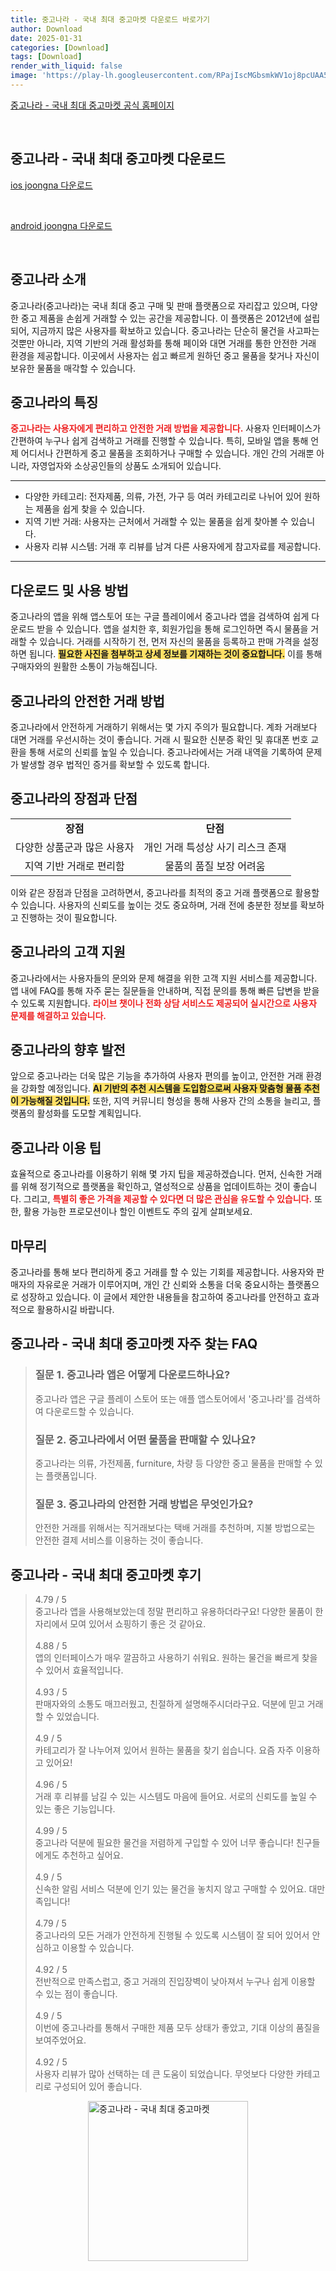```yaml
---
title: 중고나라 - 국내 최대 중고마켓 다운로드 바로가기
author: Download
date: 2025-01-31
categories: [Download]
tags: [Download]
render_with_liquid: false
image: 'https://play-lh.googleusercontent.com/RPajIscMGbsmkWV1oj8pcUAA5M5sQK8WXPXUSJ6ItIHTWRTVkZ7TbwIcS2hy5hE_mbE=s256-rw'
---
```

<p><a class='click-button' title='중고나라 - 국내 최대 중고마켓' href='https://web.joongna.com/?srsltid=AfmBOorCojmS-zniekp8F_pkVC2EK1ZdVHPpONr3g9p15dlPpZ9RmOhY' rel='nofollow'>중고나라 - 국내 최대 중고마켓 공식 홈페이지</a></p><br>
<h2 id='중고나라 - 국내 최대 중고마켓_다운로드'>중고나라 - 국내 최대 중고마켓 다운로드</h2>
<p><a class="click-button ios" title="joongna 다운로드" href="https://apps.apple.com/kr/app/%EC%A4%91%EA%B3%A0%EB%82%98%EB%9D%BC-%EA%B5%AD%EB%82%B4-%EC%B5%9C%EB%8C%80-%EC%A4%91%EA%B3%A0%EB%A7%88%EC%BC%93/id896515652" rel="nofollow">ios joongna 다운로드</a></p><br>
<p><a class="click-button android" title="joongna 다운로드" href="https://play.google.comhttps://play.google.com/store/apps/details?id=com.elz.secondhandstore" rel="nofollow">android joongna 다운로드</a></p><br>


<h2 id='중고나라 소개'>중고나라 소개</h2>

<p>중고나라(중고나라)는 국내 최대 중고 구매 및 판매 플랫폼으로 자리잡고 있으며, 다양한 중고 제품을 손쉽게 거래할 수 있는 공간을 제공합니다. 이 플랫폼은 2012년에 설립되어, 지금까지 많은 사용자를 확보하고 있습니다. 중고나라는 단순히 물건을 사고파는 것뿐만 아니라, 지역 기반의 거래 활성화를 통해 페이와 대면 거래를 통한 안전한 거래 환경을 제공합니다. 이곳에서 사용자는 쉽고 빠르게 원하던 중고 물품을 찾거나 자신이 보유한 물품을 매각할 수 있습니다.</p>

<h2 id='중고나라의 특징'>중고나라의 특징</h2>

<p><b><span style="color: #ee2323;">중고나라는 사용자에게 편리하고 안전한 거래 방법을 제공합니다.</span></b> 사용자 인터페이스가 간편하여 누구나 쉽게 검색하고 거래를 진행할 수 있습니다. 특히, 모바일 앱을 통해 언제 어디서나 간편하게 중고 물품을 조회하거나 구매할 수 있습니다. 개인 간의 거래뿐 아니라, 자영업자와 소상공인들의 상품도 소개되어 있습니다.</p>

<hr />

<ul>
    <li>다양한 카테고리: 전자제품, 의류, 가전, 가구 등 여러 카테고리로 나뉘어 있어 원하는 제품을 쉽게 찾을 수 있습니다.</li>
    <li>지역 기반 거래: 사용자는 근처에서 거래할 수 있는 물품을 쉽게 찾아볼 수 있습니다.</li>
    <li>사용자 리뷰 시스템: 거래 후 리뷰를 남겨 다른 사용자에게 참고자료를 제공합니다.</li>
</ul>

<hr />

<h2 id='다운로드 및 사용 방법'>다운로드 및 사용 방법</h2>

<p>중고나라의 앱을 위해 앱스토어 또는 구글 플레이에서 중고나라 앱을 검색하여 쉽게 다운로드 받을 수 있습니다. 앱을 설치한 후, 회원가입을 통해 로그인하면 즉시 물품을 거래할 수 있습니다. 거래를 시작하기 전, 먼저 자신의 물품을 등록하고 판매 가격을 설정하면 됩니다. <b><span style="background-color: #ffe066;">필요한 사진을 첨부하고 상세 정보를 기재하는 것이 중요합니다.</span></b> 이를 통해 구매자와의 원활한 소통이 가능해집니다.</p>

<h2 id='중고나라의 안전한 거래 방법'>중고나라의 안전한 거래 방법</h2>

<p>중고나라에서 안전하게 거래하기 위해서는 몇 가지 주의가 필요합니다. 계좌 거래보다 대면 거래를 우선시하는 것이 좋습니다. 거래 시 필요한 신분증 확인 및 휴대폰 번호 교환을 통해 서로의 신뢰를 높일 수 있습니다. 중고나라에서는 거래 내역을 기록하여 문제가 발생할 경우 법적인 증거를 확보할 수 있도록 합니다.</p>

<h2 id='중고나라의 장점과 단점'>중고나라의 장점과 단점</h2>

<table>
    <tr>
        <td style="text-align: center; height: 17px;"><b>장점</b></td>
        <td style="text-align: center; height: 17px;"><b>단점</b></td>
    </tr>
    <tr>
        <td style="text-align: center; height: 17px;">다양한 상품군과 많은 사용자</td>
        <td style="text-align: center; height: 17px;">개인 거래 특성상 사기 리스크 존재</td>
    </tr>
    <tr>
        <td style="text-align: center; height: 17px;">지역 기반 거래로 편리함</td>
        <td style="text-align: center; height: 17px;">물품의 품질 보장 어려움</td>
    </tr>
</table>

<p>이와 같은 장점과 단점을 고려하면서, 중고나라를 최적의 중고 거래 플랫폼으로 활용할 수 있습니다. 사용자의 신뢰도를 높이는 것도 중요하며, 거래 전에 충분한 정보를 확보하고 진행하는 것이 필요합니다.</p>

<h2 id='중고나라의 고객 지원'>중고나라의 고객 지원</h2>

<p>중고나라에서는 사용자들의 문의와 문제 해결을 위한 고객 지원 서비스를 제공합니다. 앱 내에 FAQ를 통해 자주 묻는 질문들을 안내하며, 직접 문의를 통해 빠른 답변을 받을 수 있도록 지원합니다. <b><span style="color: #ee2323;">라이브 챗이나 전화 상담 서비스도 제공되어 실시간으로 사용자 문제를 해결하고 있습니다.</span></b></p>

<h2 id='중고나라의 향후 발전'>중고나라의 향후 발전</h2>

<p>앞으로 중고나라는 더욱 많은 기능을 추가하여 사용자 편의를 높이고, 안전한 거래 환경을 강화할 예정입니다. <b><span style="background-color: #ffe066;">AI 기반의 추천 시스템을 도입함으로써 사용자 맞춤형 물품 추천이 가능해질 것입니다.</span></b> 또한, 지역 커뮤니티 형성을 통해 사용자 간의 소통을 늘리고, 플랫폼의 활성화를 도모할 계획입니다.</p>

<h2 id='중고나라 이용 팁'>중고나라 이용 팁</h2>

<p>효율적으로 중고나라를 이용하기 위해 몇 가지 팁을 제공하겠습니다. 먼저, 신속한 거래를 위해 정기적으로 플랫폼을 확인하고, 열성적으로 상품을 업데이트하는 것이 좋습니다. 그리고, <b><span style="color: #ee2323;">특별히 좋은 가격을 제공할 수 있다면 더 많은 관심을 유도할 수 있습니다.</span></b> 또한, 활용 가능한 프로모션이나 할인 이벤트도 주의 깊게 살펴보세요.</p>

<h2 id='마무리'>마무리</h2>

<p>중고나라를 통해 보다 편리하게 중고 거래를 할 수 있는 기회를 제공합니다. 사용자와 판매자의 자유로운 거래가 이루어지며, 개인 간 신뢰와 소통을 더욱 중요시하는 플랫폼으로 성장하고 있습니다. 이 글에서 제안한 내용들을 참고하여 중고나라를 안전하고 효과적으로 활용하시길 바랍니다.</p>


<h2 id='중고나라 - 국내 최대 중고마켓_자주_찾는_FAQ'>중고나라 - 국내 최대 중고마켓 자주 찾는 FAQ</h2>
<div itemscope="" itemtype="https://schema.org/FAQPage"> 
<blockquote> 
<div itemscope="" itemprop="mainEntity" itemtype="https://schema.org/Question"> 
<h3 itemprop="name">질문 1. 중고나라 앱은 어떻게 다운로드하나요?</h3> 
<div itemscope="" itemprop="acceptedAnswer" itemtype="https://schema.org/Answer"> 
<span itemprop="text"> 
<p>중고나라 앱은 구글 플레이 스토어 또는 애플 앱스토어에서 '중고나라'를 검색하여 다운로드할 수 있습니다.</p> 
</span> 
</div> 
</div> 

<div itemscope="" itemprop="mainEntity" itemtype="https://schema.org/Question"> 
<h3 itemprop="name">질문 2. 중고나라에서 어떤 물품을 판매할 수 있나요?</h3> 
<div itemscope="" itemprop="acceptedAnswer" itemtype="https://schema.org/Answer"> 
<span itemprop="text"> 
<p>중고나라는 의류, 가전제품, furniture, 차량 등 다양한 중고 물품을 판매할 수 있는 플랫폼입니다.</p> 
</span> 
</div> 
</div> 

<div itemscope="" itemprop="mainEntity" itemtype="https://schema.org/Question"> 
<h3 itemprop="name">질문 3. 중고나라의 안전한 거래 방법은 무엇인가요?</h3> 
<div itemscope="" itemprop="acceptedAnswer" itemtype="https://schema.org/Answer"> 
<span itemprop="text"> 
<p>안전한 거래를 위해서는 직거래보다는 택배 거래를 추천하며, 지불 방법으로는 안전한 결제 서비스를 이용하는 것이 좋습니다.</p> 
</span> 
</div> 
</div> 

</blockquote> 
</div>
<h2 id='중고나라 - 국내 최대 중고마켓_후기'>중고나라 - 국내 최대 중고마켓 후기</h2>
<div itemscope itemtype="https://schema.org/Product">
  <blockquote>
  <div itemprop="review" itemscope itemtype="https://schema.org/Review">
      <div itemprop="reviewRating" itemscope itemtype="https://schema.org/Rating"> <span itemprop="ratingValue">4.79</span> / <span itemprop="bestRating">5</span> </div>
      <span itemprop="reviewBody">중고나라 앱을 사용해보았는데 정말 편리하고 유용하더라구요! 다양한 물품이 한 자리에서 모여 있어서 쇼핑하기 좋은 것 같아요.</span>
  </div>
  <br>
  <div itemprop="review" itemscope itemtype="https://schema.org/Review">
      <div itemprop="reviewRating" itemscope itemtype="https://schema.org/Rating"> <span itemprop="ratingValue">4.88</span> / <span itemprop="bestRating">5</span> </div>
      <span itemprop="reviewBody">앱의 인터페이스가 매우 깔끔하고 사용하기 쉬워요. 원하는 물건을 빠르게 찾을 수 있어서 효율적입니다.</span>
  </div>
  <br>
  <div itemprop="review" itemscope itemtype="https://schema.org/Review">
      <div itemprop="reviewRating" itemscope itemtype="https://schema.org/Rating"> <span itemprop="ratingValue">4.93</span> / <span itemprop="bestRating">5</span> </div>
      <span itemprop="reviewBody">판매자와의 소통도 매끄러웠고, 친절하게 설명해주시더라구요. 덕분에 믿고 거래할 수 있었습니다.</span>
  </div>
  <br>
  <div itemprop="review" itemscope itemtype="https://schema.org/Review">
      <div itemprop="reviewRating" itemscope itemtype="https://schema.org/Rating"> <span itemprop="ratingValue">4.9</span> / <span itemprop="bestRating">5</span> </div>
      <span itemprop="reviewBody">카테고리가 잘 나누어져 있어서 원하는 물품을 찾기 쉽습니다. 요즘 자주 이용하고 있어요!</span>
  </div>
  <br>
  <div itemprop="review" itemscope itemtype="https://schema.org/Review">
      <div itemprop="reviewRating" itemscope itemtype="https://schema.org/Rating"> <span itemprop="ratingValue">4.96</span> / <span itemprop="bestRating">5</span> </div>
      <span itemprop="reviewBody">거래 후 리뷰를 남길 수 있는 시스템도 마음에 들어요. 서로의 신뢰도를 높일 수 있는 좋은 기능입니다.</span>
  </div>
  <br>
  <div itemprop="review" itemscope itemtype="https://schema.org/Review">
      <div itemprop="reviewRating" itemscope itemtype="https://schema.org/Rating"> <span itemprop="ratingValue">4.99</span> / <span itemprop="bestRating">5</span> </div>
      <span itemprop="reviewBody">중고나라 덕분에 필요한 물건을 저렴하게 구입할 수 있어 너무 좋습니다! 친구들에게도 추천하고 싶어요.</span>
  </div>
  <br>
  <div itemprop="review" itemscope itemtype="https://schema.org/Review">
      <div itemprop="reviewRating" itemscope itemtype="https://schema.org/Rating"> <span itemprop="ratingValue">4.9</span> / <span itemprop="bestRating">5</span> </div>
      <span itemprop="reviewBody">신속한 알림 서비스 덕분에 인기 있는 물건을 놓치지 않고 구매할 수 있어요. 대만족입니다!</span>
  </div>
  <br>
  <div itemprop="review" itemscope itemtype="https://schema.org/Review">
      <div itemprop="reviewRating" itemscope itemtype="https://schema.org/Rating"> <span itemprop="ratingValue">4.79</span> / <span itemprop="bestRating">5</span> </div>
      <span itemprop="reviewBody">중고나라의 모든 거래가 안전하게 진행될 수 있도록 시스템이 잘 되어 있어서 안심하고 이용할 수 있습니다.</span>
  </div>
  <br>
  <div itemprop="review" itemscope itemtype="https://schema.org/Review">
      <div itemprop="reviewRating" itemscope itemtype="https://schema.org/Rating"> <span itemprop="ratingValue">4.92</span> / <span itemprop="bestRating">5</span> </div>
      <span itemprop="reviewBody">전반적으로 만족스럽고, 중고 거래의 진입장벽이 낮아져서 누구나 쉽게 이용할 수 있는 점이 좋습니다.</span>
  </div>
  <br>
  <div itemprop="review" itemscope itemtype="https://schema.org/Review">
      <div itemprop="reviewRating" itemscope itemtype="https://schema.org/Rating"> <span itemprop="ratingValue">4.9</span> / <span itemprop="bestRating">5</span> </div>
      <span itemprop="reviewBody">이번에 중고나라를 통해서 구매한 제품 모두 상태가 좋았고, 기대 이상의 품질을 보여주었어요.</span>
  </div>
  <br>
  <div itemprop="review" itemscope itemtype="https://schema.org/Review">
      <div itemprop="reviewRating" itemscope itemtype="https://schema.org/Rating"> <span itemprop="ratingValue">4.92</span> / <span itemprop="bestRating">5</span> </div>
      <span itemprop="reviewBody">사용자 리뷰가 많아 선택하는 데 큰 도움이 되었습니다. 무엇보다 다양한 카테고리로 구성되어 있어 좋습니다.</span>
  </div>
  </blockquote>
</div>
<figure class="image" style="display: flex; justify-content: center; align-items: center; margin: 0;"><img src="https://play-lh.googleusercontent.com/RPajIscMGbsmkWV1oj8pcUAA5M5sQK8WXPXUSJ6ItIHTWRTVkZ7TbwIcS2hy5hE_mbE=s256-rw" alt="중고나라 - 국내 최대 중고마켓" width="256" height="256" style="max-width: 100%; height: auto;"></figure>